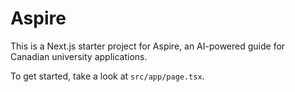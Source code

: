 # Aspire

This is a Next.js starter project for Aspire, an AI-powered guide for Canadian university applications.

To get started, take a look at `src/app/page.tsx`.